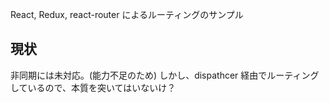 React, Redux, react-router によるルーティングのサンプル

## 現状

非同期には未対応。(能力不足のため)
しかし、dispathcer 経由でルーティングしているので、本質を突いてはいないけ？


